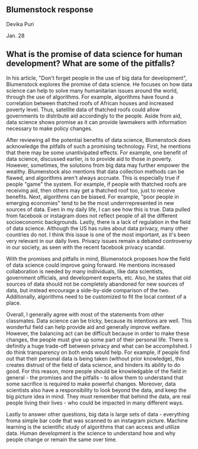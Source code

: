 ## Blumenstock response
Devika Puri

Jan. 28

## What is the promise of data science for human development? What are some of the pitfalls?

In his article, "Don't forget people in the use of big data for development", Blumenstock explores the promise of data science. He focuses on how data science can help to solve many humanitarian issues around the world, through the use of algorithms. For example, algorithms have found a correlation between thatched roofs of African houses and increased poverty level. Thus, satellite data of thatched roofs could allow governments to distribute aid accordingly to the people. Aside from aid, data science shows promise as it can provide lawmakers with information necessary to make policy changes. 

After reviewing all the potential benefits of data science, Blumenstock does acknowledge the pitfalls of such a promising technology. First, he mentions that there may be some unantivipated effects. For example, one benefit of data science, discussed earlier, is to provide aid to those in poverty. However, sometimes, the solutions from big data may further empower the wealthy. Blumenstock also mentions that data collection methods can be flawed, and algorithms aren't always accruate. This is especially true if people "game" the system. For example, if people with thatched roofs are receiving aid, then others may get a thatched roof too, just to receive benefits. Next, algorithms can be biased. For example, "poor people in emerging economies" tend to be the most underrrepresented in new sources of data. Even in my daily life, I can see how this is true. Data pulled from facebook or instagram does not reflect people of all the different socioeconomic backgrounds. Lastly, there is a lack of regulation in the field of data science. Although the US has rules about data privacy, many other countries do not. I think this issue is one of the most important, as it's been very relevant in our daily lives. Privacy issues remain a debated controversy in our society, as seen with the recent facebook privacy scandal.

With the promises and pitfalls in mind, Blumenstock proposes how the field of data science could improve going forward. He mentions increased collaboration is needed by many indiividuals, like data scientists, government officials, and development experts, etc. Also, he states that old sources of data should not be completely abandoned for new sources of data, but instead encourage a side-by-side comparison of the two. Additionally, algorithms need to be customized to fit the local context of a place. 

Overall, I generally agree with most of the statements from other classmates. Data science can be tricky, because its intentions are well. This wonderful field can help provide aid and generally improve welfare. However, the balancing act can be difficult because in order to make these changes, the people must give up some part of their personal life. There is definitly a huge trade-off between privacy and what can be accomplished. I do think transparency on both ends would help. For example, if people find out that their personal data is being taken (without prior knowledge), this creates distrust of the field of data science, and hinders its ability to do good. For this reason, more people should be knowledgable of the field in general - the promises and the pitfalls - to allow them to understand that some sacrifice is required to make powerful changes. Moreover, data scientists also have a responsibility to look beyond the data, and keep the big picture idea in mind. They must remember that behind the data, are real people living their lives - who could be impacted in many different ways. 

Lastly to answer other questions, big data is large sets of data - everything froma  simple bar code that was scanned to an instagram picture. Machine learning is the scientific study of algorithms that can access and utilize data. Human development is the science to understand how and why people change or remain the same over time. 
